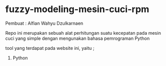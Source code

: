 # fuzzy-modeling-mesin-cuci-rpm
Pembuat : Alfian Wahyu Dzulkarnaen

Repo ini merupakan sebuah alat perhitungan suatu kecepatan pada mesin cuci yang simple dengan mengunakan bahasa pemrograman Python

tool yang terdapat pada website ini, yaitu ;

1. Python
